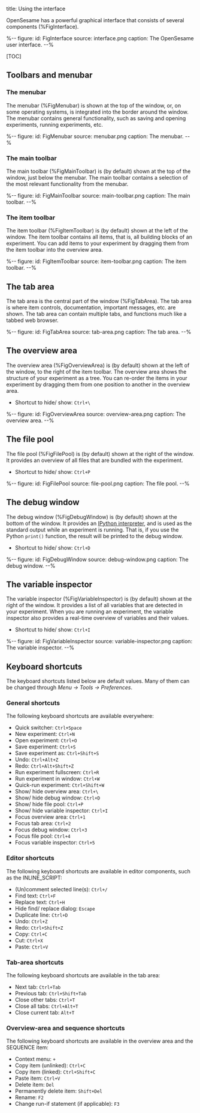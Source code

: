 title: Using the interface

OpenSesame has a powerful graphical interface that consists of several components (%FigInterface).

%--
figure:
 id: FigInterface
 source: interface.png
 caption: The OpenSesame user interface.
--%


[TOC]

## Toolbars and menubar

### The menubar

The menubar (%FigMenubar) is shown at the top of the window, or, on some operating systems, is integrated into the border around the window. The menubar contains general functionality, such as saving and opening experiments, running experiments, etc.

%--
figure:
 id: FigMenubar
 source: menubar.png
 caption: The menubar.
--%

### The main toolbar

The main toolbar (%FigMainToolbar) is (by default) shown at the top of the window, just below the menubar. The main toolbar contains a selection of the most relevant functionality from the menubar.

%--
figure:
 id: FigMainToolbar
 source: main-toolbar.png
 caption: The main toolbar.
--%

### The item toolbar

The item toolbar (%FigItemToolbar) is (by default) shown at the left of the window. The item toolbar contains all items, that is, all building blocks of an experiment. You can add items to your experiment by dragging them from the item toolbar into the overview area.

%--
figure:
 id: FigItemToolbar
 source: item-toolbar.png
 caption: The item toolbar.
--%

## The tab area

The tab area is the central part of the window (%FigTabArea). The tab area is where item controls, documentation, important messages, etc. are shown. The tab area can contain multiple tabs, and functions much like a tabbed web browser.

%--
figure:
 id: FigTabArea
 source: tab-area.png
 caption: The tab area.
--%

## The overview area

The overview area (%FigOverviewArea) is (by default) shown at the left of the window, to the right of the item toolbar. The overview area shows the structure of your experiment as a tree. You can re-order the items in your experiment by dragging them from one position to another in the overview area.

- Shortcut to hide/ show: `Ctrl+\`

%--
figure:
 id: FigOverviewArea
 source: overview-area.png
 caption: The overview area.
--%

## The file pool

The file pool (%FigFilePool) is (by default) shown at the right of the window. It provides an overview of all files that are bundled with the experiment.

- Shortcut to hide/ show: `Ctrl+P`

%--
figure:
 id: FigFilePool
 source: file-pool.png
 caption: The file pool.
--%

## The debug window

The debug window (%FigDebugWindow) is (by default) shown at the bottom of the window. It provides an [IPython interpreter](https://ipython.org/), and is used as the standard output while an experiment is running. That is, if you use the Python `print()` function, the result will be printed to the debug window.

- Shortcut to hide/ show: `Ctrl+D`

%--
figure:
 id: FigDebugWindow
 source: debug-window.png
 caption: The debug window.
--%

## The variable inspector

The variable inspector (%FigVariableInspector) is (by default) shown at the right of the window. It provides a list of all variables that are detected in your experiment. When you are running an experiment, the variable inspector also provides a real-time overview of variables and their values.

- Shortcut to hide/ show: `Ctrl+I`

%--
figure:
 id: FigVariableInspector
 source: variable-inspector.png
 caption: The variable inspector.
--%

## Keyboard shortcuts

The keyboard shortcuts listed below are default values. Many of them can be changed through *Menu → Tools → Preferences*.

### General shortcuts

The following keyboard shortcuts are available everywhere:

- Quick switcher: `Ctrl+Space`
- New experiment: `Ctrl+N`
- Open experiment: `Ctrl+O`
- Save experiment: `Ctrl+S`
- Save experiment as: `Ctrl+Shift+S`
- Undo: `Ctrl+Alt+Z`
- Redo: `Ctrl+Alt+Shift+Z`
- Run experiment fullscreen: `Ctrl+R`
- Run experiment in window: `Ctrl+W`
- Quick-run experiment: `Ctrl+Shift+W`
- Show/ hide overview area: `Ctrl+\`
- Show/ hide debug window: `Ctrl+D`
- Show/ hide file pool: `Ctrl+P`
- Show/ hide variable inspector: `Ctrl+I`
- Focus overview area: `Ctrl+1`
- Focus tab area: `Ctrl+2`
- Focus debug window: `Ctrl+3`
- Focus file pool: `Ctrl+4`
- Focus variable inspector: `Ctrl+5`

### Editor shortcuts

The following keyboard shortcuts are available in editor components, such as the INLINE_SCRIPT:

- (Un)comment selected line(s): `Ctrl+/`
- Find text: `Ctrl+F`
- Replace text: `Ctrl+H`
- Hide find/ replace dialog: `Escape`
- Duplicate line: `Ctrl+D`
- Undo: `Ctrl+Z`
- Redo: `Ctrl+Shift+Z`
- Copy: `Ctrl+C`
- Cut: `Ctrl+X`
- Paste: `Ctrl+V`

### Tab-area shortcuts

The following keyboard shortcuts are available in the tab area:

- Next tab: `Ctrl+Tab`
- Previous tab: `Ctrl+Shift+Tab`
- Close other tabs: `Ctrl+T`
- Close all tabs: `Ctrl+Alt+T`
- Close current tab: `Alt+T`

### Overview-area and sequence shortcuts

The following keyboard shortcuts are available in the overview area and the SEQUENCE item:

- Context menu: `+`
- Copy item (unlinked): `Ctrl+C`
- Copy item (linked): `Ctrl+Shift+C`
- Paste item: `Ctrl+V`
- Delete item: `Del`
- Permanently delete item: `Shift+Del`
- Rename: `F2`
- Change run-if statement (if applicable): `F3`
